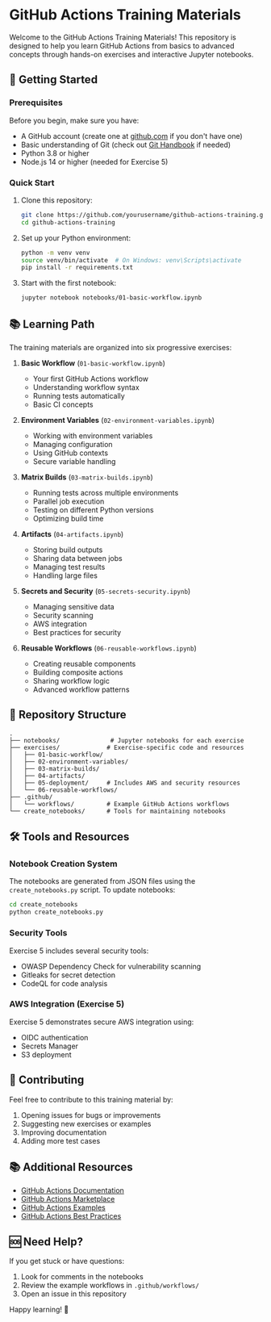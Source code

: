 # GitHub Actions Training Materials

Welcome to the GitHub Actions Training Materials! This repository is designed to help you learn GitHub Actions from basics to advanced concepts through hands-on exercises and interactive Jupyter notebooks.

## 🚀 Getting Started

### Prerequisites
Before you begin, make sure you have:
- A GitHub account (create one at [github.com](https://github.com) if you don't have one)
- Basic understanding of Git (check out [Git Handbook](https://guides.github.com/introduction/git-handbook/) if needed)
- Python 3.8 or higher
- Node.js 14 or higher (needed for Exercise 5)

### Quick Start
1. Clone this repository:
   ```bash
   git clone https://github.com/yourusername/github-actions-training.git
   cd github-actions-training
   ```

2. Set up your Python environment:
   ```bash
   python -m venv venv
   source venv/bin/activate  # On Windows: venv\Scripts\activate
   pip install -r requirements.txt
   ```

3. Start with the first notebook:
   ```bash
   jupyter notebook notebooks/01-basic-workflow.ipynb
   ```

## 📚 Learning Path

The training materials are organized into six progressive exercises:

1. **Basic Workflow** (`01-basic-workflow.ipynb`)
   - Your first GitHub Actions workflow
   - Understanding workflow syntax
   - Running tests automatically
   - Basic CI concepts

2. **Environment Variables** (`02-environment-variables.ipynb`)
   - Working with environment variables
   - Managing configuration
   - Using GitHub contexts
   - Secure variable handling

3. **Matrix Builds** (`03-matrix-builds.ipynb`)
   - Running tests across multiple environments
   - Parallel job execution
   - Testing on different Python versions
   - Optimizing build time

4. **Artifacts** (`04-artifacts.ipynb`)
   - Storing build outputs
   - Sharing data between jobs
   - Managing test results
   - Handling large files

5. **Secrets and Security** (`05-secrets-security.ipynb`)
   - Managing sensitive data
   - Security scanning
   - AWS integration
   - Best practices for security

6. **Reusable Workflows** (`06-reusable-workflows.ipynb`)
   - Creating reusable components
   - Building composite actions
   - Sharing workflow logic
   - Advanced workflow patterns

## 📁 Repository Structure

```
.
├── notebooks/              # Jupyter notebooks for each exercise
├── exercises/             # Exercise-specific code and resources
│   ├── 01-basic-workflow/
│   ├── 02-environment-variables/
│   ├── 03-matrix-builds/
│   ├── 04-artifacts/
│   ├── 05-deployment/     # Includes AWS and security resources
│   └── 06-reusable-workflows/
├── .github/
│   └── workflows/         # Example GitHub Actions workflows
└── create_notebooks/      # Tools for maintaining notebooks
```

## 🛠️ Tools and Resources

### Notebook Creation System
The notebooks are generated from JSON files using the `create_notebooks.py` script. To update notebooks:
```bash
cd create_notebooks
python create_notebooks.py
```

### Security Tools
Exercise 5 includes several security tools:
- OWASP Dependency Check for vulnerability scanning
- Gitleaks for secret detection
- CodeQL for code analysis

### AWS Integration (Exercise 5)
Exercise 5 demonstrates secure AWS integration using:
- OIDC authentication
- Secrets Manager
- S3 deployment

## 📝 Contributing

Feel free to contribute to this training material by:
1. Opening issues for bugs or improvements
2. Suggesting new exercises or examples
3. Improving documentation
4. Adding more test cases

## 📚 Additional Resources

- [GitHub Actions Documentation](https://docs.github.com/en/actions)
- [GitHub Actions Marketplace](https://github.com/marketplace?type=actions)
- [GitHub Actions Examples](https://github.com/actions/starter-workflows)
- [GitHub Actions Best Practices](https://docs.github.com/en/actions/learn-github-actions/security-hardening-for-github-actions)

## 🆘 Need Help?

If you get stuck or have questions:
1. Look for comments in the notebooks
2. Review the example workflows in `.github/workflows/`
3. Open an issue in this repository

Happy learning! 🎉 